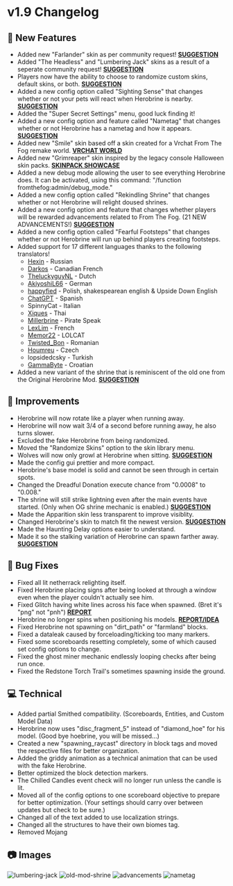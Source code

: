 # **v1.9 Changelog**

## **🚀 New Features**
- Added new "Farlander" skin as per community request! [**SUGGESTION**](https://discord.com/channels/967480945789767772/1092499726382936154)
- Added "The Headless" and "Lumbering Jack" skins as a result of a seperate community request! [**SUGGESTION**](https://discord.com/channels/967480945789767772/1092499726382936154)
- Players now have the ability to choose to randomize custom skins, default skins, or both. [**SUGGESTION**](https://discord.com/channels/967480945789767772/1092279649142308985)
- Added a new config option called "Sighting Sense" that changes whether or not your pets will react when Herobrine is nearby. [**SUGGESTION**](https://discord.com/channels/967480945789767772/1089763638140743730/1089763638140743730)
- Added the "Super Secret Settings" menu, good luck finding it!
- Added a new config option and feature called "Nametag" that changes whether or not Herobrine has a nametag and how it appears. [**SUGGESTION**](https://discord.com/channels/967480945789767772/1097465650705858650)
- Added new "Smile" skin based off a skin created for a Vrchat From The Fog remake world. [**VRCHAT WORLD**](https://vrchat.com/home/launch?worldId=wrld_f1a85b80-c3f4-41c5-9629-ead0726a71a0)
- Added new "Grimreaper" skin inspired by the legacy console Halloween skin packs. [**SKINPACK SHOWCASE**](https://www.youtube.com/watch?v=NFMhjYIalKM&ab_channel=stampylonghead)
- Added a new debug mode allowing the user to see everything Herobrine does. It can be activated, using this command: "/function fromthefog:admin/debug_mode."
- Added a new config option called "Rekindling Shrine" that changes whether or not Herobrine will relight doused shrines. 
- Added a new config option and feature that changes whether players will be rewarded advancements related to From The Fog. (21 NEW ADVANCEMENTS!) [**SUGGESTION**](https://discord.com/channels/967480945789767772/1068640196016492664)
- Added a new config option called "Fearful Footsteps" that changes whether or not Herobrine will run up behind players creating footsteps.
- Added support for 17 different languages thanks to the following translators!
    - [Hexin](https://twitter.com/HexinTheEevee) - Russian
    - [Darkos](https://www.youtube.com/@darkosdotexe5609) - Canadian French
    - [TheluckyguyNL](https://www.youtube.com/@TheluckyguyNL) - Dutch 
    - [AkiyoshiL66](https://www.youtube.com/@AkiyoshiL66) - German
    - [happyfied](https://www.planetminecraft.com/member/happyfied/) - Polish, shakespearean english & Upside Down English
    - [ChatGPT](https://chat.openai.com/) - Spanish
    - SpinnyCat - Italian
    - [Xiques](https://twitter.com/Xiques_L) - Thai
    - [Millerbrine](https://www.youtube.com/@millerbrine) - Pirate Speak
    - [LexLim](https://www.planetminecraft.com/member/lexlim/) - French
    - [Memor22](https://www.planetminecraft.com/member/memor22/) - LOLCAT 
    - [Twisted_Bon](https://www.youtube.com/@Twisted_Bon) - Romanian 
    - [Houmreu](https://www.planetminecraft.com/member/memor22/) - Czech
    - lopsidedcsky - Turkish 
    - [GammaByte](https://steamcommunity.com/profiles/76561199148964935) - Croatian
- Added a new variant of the shrine that is reminiscent of the old one from the Original Herobrine Mod. [**SUGGESTION**](https://discord.com/channels/967480945789767772/1103037234363506739)

## **🔧 Improvements**
- Herobrine will now rotate like a player when running away.
- Herobrine will now wait 3/4 of a second before running away, he also turns slower.
- Excluded the fake Herobrine from being randomized.
- Moved the "Randomize Skins" option to the skin library menu.
- Wolves will now only growl at Herobrine when sitting. [**SUGGESTION**](https://discord.com/channels/967480945789767772/1094070525606756419)
- Made the config gui prettier and more compact.
- Herobrine's base model is solid and cannot be seen through in certain spots.
- Changed the Dreadful Donation execute chance from "0.0008" to "0.008."
- The shrine will still strike lightning even after the main events have started. (Only when OG shrine mechanic is enabled.) [**SUGGESTION**](https://discord.com/channels/967480945789767772/1089672188799483966)
- Made the Apparition skin less transparent to improve visiblity.
- Changed Herobrine's skin to match fit the newest version. [**SUGGESTION**](https://discord.com/channels/967480945789767772/1101059262404374578)
- Made the Haunting Delay options easier to understand.
- Made it so the stalking variation of Herobrine can spawn farther away. [**SUGGESTION**](https://discord.com/channels/967480945789767772/1096926808361926706)

## **🐛 Bug Fixes**
- Fixed all lit netherrack relighting itself.
- Fixed Herobrine placing signs after being looked at through a window even when the player couldn't actually see him.
- Fixed Glitch having white lines across his face when spawned. (Bret it's "png" not "pnh") [**REPORT**](https://discord.com/channels/967480945789767772/1091739742552477797)
- Herobrine no longer spins when positioning his models. [**REPORT/IDEA**](https://discord.com/channels/967480945789767772/1091603819592437810/1091609732319543366)
- Fixed Herobrine not spawning on "dirt_path" or "farmland" blocks.
- Fixed a dataleak caused by forceloading/ticking too many markers.
- Fixed some scoreboards resetting completely, some of which caused set config options to change.
- Fixed the ghost miner mechanic endlessly looping checks after being run once.
- Fixed the Redstone Torch Trail's sometimes spawning inside the ground.

## **💻 Technical**
- Added partial Smithed compatibility. (Scoreboards, Entities, and Custom Model Data)
- Herobrine now uses "disc_fragment_5" instead of "diamond_hoe" for his model. (Good bye hoebrine, you will be missed...)
- Created a new "spawning_raycast" directory in block tags and moved the respective files for better organization.
- Added the griddy animation as a technical animation that can be used with the fake Herobrine.
- Better optimized the block detection markers.
- The Chilled Candles event check will no longer run unless the candle is lit.
- Moved all of the config options to one scoreboard objective to prepare for better optimization. (Your settings should carry over between updates but check to be sure.)
- Changed all of the text added to use localization strings.
- Changed all the structures to have their own biomes tag.
- Removed Mojang

## **📷 Images**
![lumbering-jack](https://cdn.lunareclipse.studio/img/projects/from-the-fog/changelog/lumbering-jack.png)
![old-mod-shrine](https://cdn.lunareclipse.studio/img/projects/from-the-fog/changelog/old-mod-shrine.png)
![advancements](https://cdn.lunareclipse.studio/img/projects/from-the-fog/changelog/advancements.png)
![nametag](https://cdn.lunareclipse.studio/img/projects/from-the-fog/changelog/nametag.png)